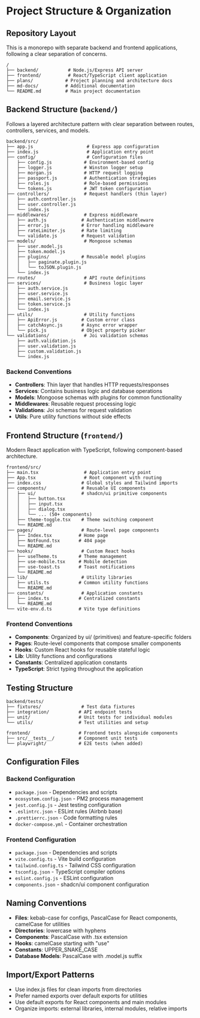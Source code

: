 # Project Structure & Organization

## Repository Layout

This is a monorepo with separate backend and frontend applications, following a clear separation of concerns.

```
/
├── backend/           # Node.js/Express API server
├── frontend/          # React/TypeScript client application  
├── plans/            # Project planning and architecture docs
├── md-docs/          # Additional documentation
└── README.md         # Main project documentation
```

## Backend Structure (`backend/`)

Follows a layered architecture pattern with clear separation between routes, controllers, services, and models.

```
backend/src/
├── app.js                    # Express app configuration
├── index.js                  # Application entry point
├── config/                   # Configuration files
│   ├── config.js            # Environment-based config
│   ├── logger.js            # Winston logger setup
│   ├── morgan.js            # HTTP request logging
│   ├── passport.js          # Authentication strategies
│   ├── roles.js             # Role-based permissions
│   └── tokens.js            # JWT token configuration
├── controllers/             # Request handlers (thin layer)
│   ├── auth.controller.js
│   ├── user.controller.js
│   └── index.js
├── middlewares/             # Express middleware
│   ├── auth.js             # Authentication middleware
│   ├── error.js            # Error handling middleware
│   ├── rateLimiter.js      # Rate limiting
│   └── validate.js         # Request validation
├── models/                  # Mongoose schemas
│   ├── user.model.js
│   ├── token.model.js
│   ├── plugins/            # Reusable model plugins
│   │   ├── paginate.plugin.js
│   │   └── toJSON.plugin.js
│   └── index.js
├── routes/                  # API route definitions
├── services/                # Business logic layer
│   ├── auth.service.js
│   ├── user.service.js
│   ├── email.service.js
│   ├── token.service.js
│   └── index.js
├── utils/                   # Utility functions
│   ├── ApiError.js         # Custom error class
│   ├── catchAsync.js       # Async error wrapper
│   └── pick.js             # Object property picker
└── validations/             # Joi validation schemas
    ├── auth.validation.js
    ├── user.validation.js
    ├── custom.validation.js
    └── index.js
```

### Backend Conventions
- **Controllers**: Thin layer that handles HTTP requests/responses
- **Services**: Contains business logic and database operations
- **Models**: Mongoose schemas with plugins for common functionality
- **Middlewares**: Reusable request processing logic
- **Validations**: Joi schemas for request validation
- **Utils**: Pure utility functions without side effects

## Frontend Structure (`frontend/`)

Modern React application with TypeScript, following component-based architecture.

```
frontend/src/
├── main.tsx                 # Application entry point
├── App.tsx                  # Root component with routing
├── index.css               # Global styles and Tailwind imports
├── components/             # Reusable UI components
│   ├── ui/                 # shadcn/ui primitive components
│   │   ├── button.tsx
│   │   ├── input.tsx
│   │   ├── dialog.tsx
│   │   └── ... (50+ components)
│   ├── theme-toggle.tsx    # Theme switching component
│   └── README.md
├── pages/                  # Route-level page components
│   ├── Index.tsx          # Home page
│   ├── NotFound.tsx       # 404 page
│   └── README.md
├── hooks/                  # Custom React hooks
│   ├── useTheme.ts        # Theme management
│   ├── use-mobile.tsx     # Mobile detection
│   ├── use-toast.ts       # Toast notifications
│   └── README.md
├── lib/                    # Utility libraries
│   ├── utils.ts           # Common utility functions
│   └── README.md
├── constants/              # Application constants
│   ├── index.ts           # Centralized constants
│   └── README.md
└── vite-env.d.ts          # Vite type definitions
```

### Frontend Conventions
- **Components**: Organized by ui/ (primitives) and feature-specific folders
- **Pages**: Route-level components that compose smaller components
- **Hooks**: Custom React hooks for reusable stateful logic
- **Lib**: Utility functions and configurations
- **Constants**: Centralized application constants
- **TypeScript**: Strict typing throughout the application

## Testing Structure

```
backend/tests/
├── fixtures/               # Test data fixtures
├── integration/           # API endpoint tests
├── unit/                  # Unit tests for individual modules
└── utils/                 # Test utilities and setup

frontend/                  # Frontend tests alongside components
├── src/__tests__/         # Component unit tests
└── playwright/            # E2E tests (when added)
```

## Configuration Files

### Backend Configuration
- `package.json` - Dependencies and scripts
- `ecosystem.config.json` - PM2 process management
- `jest.config.js` - Jest testing configuration
- `.eslintrc.json` - ESLint rules (Airbnb base)
- `.prettierrc.json` - Code formatting rules
- `docker-compose.yml` - Container orchestration

### Frontend Configuration  
- `package.json` - Dependencies and scripts
- `vite.config.ts` - Vite build configuration
- `tailwind.config.ts` - Tailwind CSS configuration
- `tsconfig.json` - TypeScript compiler options
- `eslint.config.js` - ESLint configuration
- `components.json` - shadcn/ui component configuration

## Naming Conventions
- **Files**: kebab-case for configs, PascalCase for React components, camelCase for utilities
- **Directories**: lowercase with hyphens
- **Components**: PascalCase with .tsx extension
- **Hooks**: camelCase starting with "use"
- **Constants**: UPPER_SNAKE_CASE
- **Database Models**: PascalCase with .model.js suffix

## Import/Export Patterns
- Use index.js files for clean imports from directories
- Prefer named exports over default exports for utilities
- Use default exports for React components and main modules
- Organize imports: external libraries, internal modules, relative imports